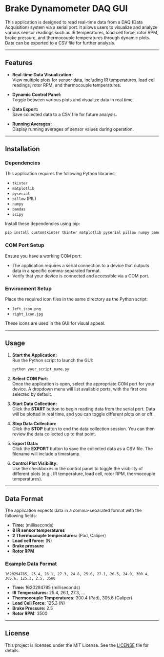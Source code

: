 # Brake Dynamometer DAQ GUI

This application is designed to read real-time data from a DAQ (Data Acquisition) system via a serial port. It allows users to visualize and analyze various sensor readings such as IR temperatures, load cell force, rotor RPM, brake pressure, and thermocouple temperatures through dynamic plots. Data can be exported to a CSV file for further analysis.

---

## Features

- **Real-time Data Visualization:**  
  View multiple plots for sensor data, including IR temperatures, load cell readings, rotor RPM, and thermocouple temperatures.

- **Dynamic Control Panel:**  
  Toggle between various plots and visualize data in real time.

- **Data Export:**  
  Save collected data to a CSV file for future analysis.

- **Running Averages:**  
  Display running averages of sensor values during operation.

---

## Installation

### Dependencies

This application requires the following Python libraries:
- `tkinter`
- `matplotlib`
- `pyserial`
- `pillow` (PIL)
- `numpy`
- `pandas`
- `scipy`

Install these dependencies using pip:

```bash
pip install customtkinter tkinter matplotlib pyserial pillow numpy pandas scipy
```

### COM Port Setup

Ensure you have a working COM port:
- The application requires a serial connection to a device that outputs data in a specific comma-separated format.
- Verify that your device is connected and accessible via a COM port.

### Environment Setup

Place the required icon files in the same directory as the Python script:
- `left_icon.png`
- `right_icon.jpg`

These icons are used in the GUI for visual appeal.

---

## Usage

1. **Start the Application:**  
   Run the Python script to launch the GUI:

   ```bash
   python your_script_name.py
   ```

2. **Select COM Port:**  
   Once the application is open, select the appropriate COM port for your device. A dropdown menu will list available ports, with the first one selected by default.

3. **Start Data Collection:**  
   Click the **START** button to begin reading data from the serial port. Data will be plotted in real time, and you can toggle different plots on or off.

4. **Stop Data Collection:**  
   Click the **STOP** button to end the data collection session. You can then review the data collected up to that point.

5. **Export Data:**  
   Click the **EXPORT** button to save the collected data as a CSV file. The filename will include a timestamp.

6. **Control Plot Visibility:**  
   Use the checkboxes in the control panel to toggle the visibility of different plots (e.g., IR temperature, load cell, rotor RPM, thermocouple temperatures).

---

## Data Format

The application expects data in a comma-separated format with the following fields:

- **Time:** (milliseconds)
- **8 IR sensor temperatures**
- **2 Thermocouple temperatures:** (Pad, Caliper)
- **Load cell force:** (N)
- **Brake pressure**
- **Rotor RPM**

### Example Data Format

```
1620294785, 25.4, 26.1, 27.3, 24.8, 25.6, 27.1, 26.5, 24.9, 300.4, 305.6, 125.3, 2.5, 3500
```

- **Time:** 1620294785 (milliseconds)
- **IR Temperatures:** 25.4, 26.1, 27.3, ...
- **Thermocouple Temperatures:** 300.4 (Pad), 305.6 (Caliper)
- **Load Cell Force:** 125.3 (N)
- **Brake Pressure:** 2.5
- **Rotor RPM:** 3500

---

## License

This project is licensed under the MIT License. See the [LICENSE](./LICENSE) file for details.
